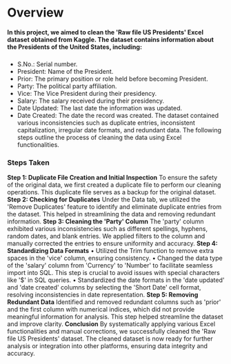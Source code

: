# Overview
#### In this project, we aimed to clean the 'Raw file US Presidents' Excel dataset obtained from Kaggle. The dataset contains information about the Presidents of the United States, including:
###
* S.No.: Serial number.
* President: Name of the President.
*	Prior: The primary position or role held before becoming President.
*	Party: The political party affiliation.
*	Vice: The Vice President during their presidency.
*	Salary: The salary received during their presidency.
*	Date Updated: The last date the information was updated.
*	Date Created: The date the record was created.
The dataset contained various inconsistencies such as duplicate entries, inconsistent capitalization, irregular date formats, and redundant data. The following steps outline the process of cleaning the data using Excel functionalities.

### Steps Taken
**Step 1: Duplicate File Creation and Initial Inspection**
To ensure the safety of the original data, we first created a duplicate file to perform our cleaning operations. This duplicate file serves as a backup for the original dataset.
**Step 2: Checking for Duplicates**
Under the Data tab, we utilized the 'Remove Duplicates' feature to identify and eliminate duplicate entries from the dataset. This helped in streamlining the data and removing redundant information.
**Step 3: Cleaning the 'Party' Column**
The 'party' column exhibited various inconsistencies such as different spellings, hyphens, random dates, and blank entries. We applied filters to the column and manually corrected the entries to ensure uniformity and accuracy.
**Step 4: Standardizing Data Formats**
•	Utilized the Trim function to remove extra spaces in the 'vice' column, ensuring consistency.
•	Changed the data type of the 'salary' column from 'Currency' to 'Number' to facilitate seamless import into SQL. This step is crucial to avoid issues with special characters like '$' in SQL queries.
•	Standardized the date formats in the 'date updated' and 'date created' columns by selecting the 'Short Date' cell format, resolving inconsistencies in date representation.
**Step 5: Removing Redundant Data**
Identified and removed redundant columns such as 'prior' and the first column with numerical indices, which did not provide meaningful information for analysis. This step helped streamline the dataset and improve clarity.
**Conclusion**
By systematically applying various Excel functionalities and manual corrections, we successfully cleaned the 'Raw file US Presidents' dataset. The cleaned dataset is now ready for further analysis or integration into other platforms, ensuring data integrity and accuracy.



